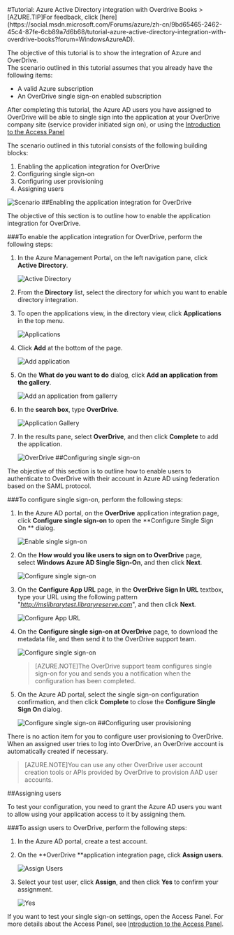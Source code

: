 <properties pageTitle="Tutorial: Azure Active Directory integration with Overdrive Books | Windows Azure" description="Learn how to use Overdrive Books with Azure Active Directory to enable single sign-on, automated provisioning, and more!." services="active-directory" authors="MarkusVi"  documentationCenter="na" manager="stevenpo"/>
<tags
	ms.service="active-directory"
	ms.date="08/01/2015"
	wacn.date=""/>
#Tutorial: Azure Active Directory integration with Overdrive Books
>[AZURE.TIP]For feedback, click [here](https://social.msdn.microsoft.com/Forums/azure/zh-cn/9bd65465-2462-45c4-87fe-6cb89a7d6b68/tutorial-azure-active-directory-integration-with-overdrive-books?forum=WindowsAzureAD).
  
The objective of this tutorial is to show the integration of Azure and OverDrive.  
The scenario outlined in this tutorial assumes that you already have the following items:

-   A valid Azure subscription
-   An OverDrive single sign-on enabled subscription
  
After completing this tutorial, the Azure AD users you have assigned to OverDrive will be able to single sign into the application at your OverDrive company site (service provider initiated sign on), or using the [Introduction to the Access Panel](https://msdn.microsoft.com/zh-cn/library/dn308586)
  
The scenario outlined in this tutorial consists of the following building blocks:

1.  Enabling the application integration for OverDrive
2.  Configuring single sign-on
3.  Configuring user provisioning
4.  Assigning users

![Scenario](./media/active-directory-saas-overdrive-books-tutorial/IC784462.png "Scenario")
##Enabling the application integration for OverDrive
  
The objective of this section is to outline how to enable the application integration for OverDrive.

###To enable the application integration for OverDrive, perform the following steps:

1.  In the Azure Management Portal, on the left navigation pane, click **Active Directory**.

    ![Active Directory](./media/active-directory-saas-overdrive-books-tutorial/IC700993.png "Active Directory")

2.  From the **Directory** list, select the directory for which you want to enable directory integration.

3.  To open the applications view, in the directory view, click **Applications** in the top menu.

    ![Applications](./media/active-directory-saas-overdrive-books-tutorial/IC700994.png "Applications")

4.  Click **Add** at the bottom of the page.

    ![Add application](./media/active-directory-saas-overdrive-books-tutorial/IC749321.png "Add application")

5.  On the **What do you want to do** dialog, click **Add an application from the gallery**.

    ![Add an application from gallerry](./media/active-directory-saas-overdrive-books-tutorial/IC749322.png "Add an application from gallerry")

6.  In the **search box**, type **OverDrive**.

    ![Application Gallery](./media/active-directory-saas-overdrive-books-tutorial/IC784463.png "Application Gallery")

7.  In the results pane, select **OverDrive**, and then click **Complete** to add the application.

    ![OverDrive](./media/active-directory-saas-overdrive-books-tutorial/IC799950.png "OverDrive")
##Configuring single sign-on
  
The objective of this section is to outline how to enable users to authenticate to OverDrive with their account in Azure AD using federation based on the SAML protocol.

###To configure single sign-on, perform the following steps:

1.  In the Azure AD portal, on the **OverDrive** application integration page, click **Configure single sign-on** to open the **Configure Single Sign On ** dialog.

    ![Enable single sign-on](./media/active-directory-saas-overdrive-books-tutorial/IC784465.png "Enable single sign-on")

2.  On the **How would you like users to sign on to OverDrive** page, select **Windows Azure AD Single Sign-On**, and then click **Next**.

    ![Configure single sign-on](./media/active-directory-saas-overdrive-books-tutorial/IC784466.png "Configure single sign-on")

3.  On the **Configure App URL** page, in the **OverDrive Sign In URL** textbox, type your URL using the following pattern "*http://mslibrarytest.libraryreserve.com*", and then click **Next**.

    ![Configure App URL](./media/active-directory-saas-overdrive-books-tutorial/IC784467.png "Configure App URL")

4.  On the **Configure single sign-on at OverDrive** page, to download the metadata file, and then send it to the OverDrive support team.

    ![Configure single sign-on](./media/active-directory-saas-overdrive-books-tutorial/IC784468.png "Configure single sign-on")

    >[AZURE.NOTE]The OverDrive support team configures single sign-on for you and sends you a notification when the configuration has been completed.

5.  On the Azure AD portal, select the single sign-on configuration confirmation, and then click **Complete** to close the **Configure Single Sign On** dialog.

    ![Configure single sign-on](./media/active-directory-saas-overdrive-books-tutorial/IC784469.png "Configure single sign-on")
##Configuring user provisioning
  
There is no action item for you to configure user provisioning to OverDrive.  
When an assigned user tries to log into OverDrive, an OverDrive account is automatically created if necessary.

>[AZURE.NOTE]You can use any other OverDrive user account creation tools or APIs provided by OverDrive to provision AAD user accounts.

##Assigning users
  
To test your configuration, you need to grant the Azure AD users you want to allow using your application access to it by assigning them.

###To assign users to OverDrive, perform the following steps:

1.  In the Azure AD portal, create a test account.

2.  On the **OverDrive **application integration page, click **Assign users**.

    ![Assign Users](./media/active-directory-saas-overdrive-books-tutorial/IC784470.png "Assign Users")

3.  Select your test user, click **Assign**, and then click **Yes** to confirm your assignment.

    ![Yes](./media/active-directory-saas-overdrive-books-tutorial/IC767830.png "Yes")
  
If you want to test your single sign-on settings, open the Access Panel. For more details about the Access Panel, see [Introduction to the Access Panel](https://msdn.microsoft.com/zh-cn/library/dn308586).